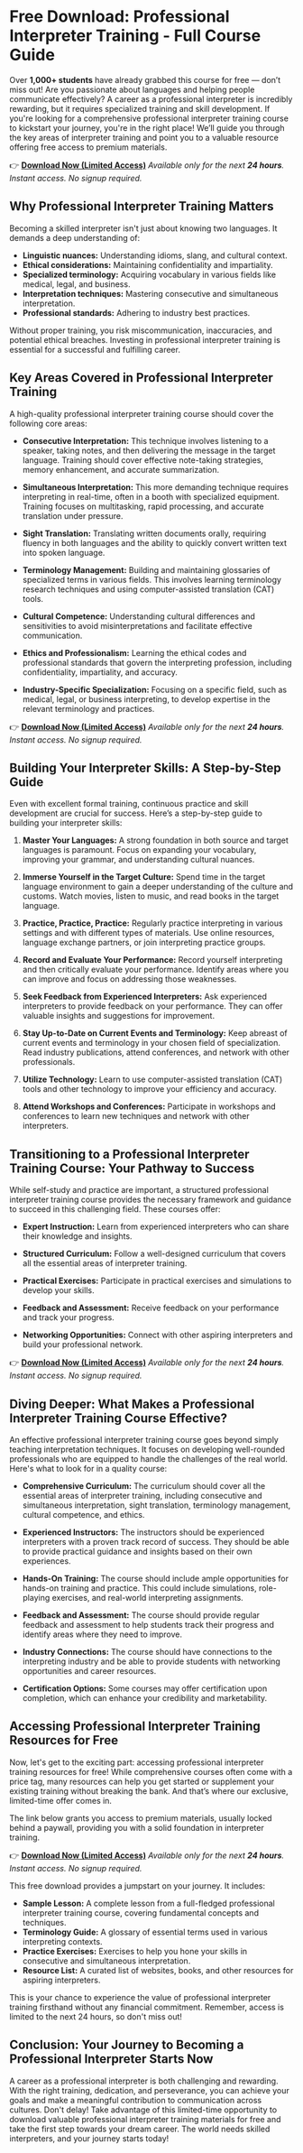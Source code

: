 # Free Download: Professional Interpreter Training - Full Course Guide

Over **1,000+ students** have already grabbed this course for free — don’t miss out!
Are you passionate about languages and helping people communicate effectively? A career as a professional interpreter is incredibly rewarding, but it requires specialized training and skill development. If you're looking for a comprehensive professional interpreter training course to kickstart your journey, you're in the right place! We’ll guide you through the key areas of interpreter training and point you to a valuable resource offering free access to premium materials.

👉 [**Download Now (Limited Access)**](https://udemywork.com/professional-interpreter-training)
_Available only for the next **24 hours**. Instant access. No signup required._

## Why Professional Interpreter Training Matters

Becoming a skilled interpreter isn't just about knowing two languages. It demands a deep understanding of:

*   **Linguistic nuances:** Understanding idioms, slang, and cultural context.
*   **Ethical considerations:** Maintaining confidentiality and impartiality.
*   **Specialized terminology:** Acquiring vocabulary in various fields like medical, legal, and business.
*   **Interpretation techniques:** Mastering consecutive and simultaneous interpretation.
*   **Professional standards:** Adhering to industry best practices.

Without proper training, you risk miscommunication, inaccuracies, and potential ethical breaches. Investing in professional interpreter training is essential for a successful and fulfilling career.

## Key Areas Covered in Professional Interpreter Training

A high-quality professional interpreter training course should cover the following core areas:

*   **Consecutive Interpretation:** This technique involves listening to a speaker, taking notes, and then delivering the message in the target language. Training should cover effective note-taking strategies, memory enhancement, and accurate summarization.

*   **Simultaneous Interpretation:** This more demanding technique requires interpreting in real-time, often in a booth with specialized equipment. Training focuses on multitasking, rapid processing, and accurate translation under pressure.

*   **Sight Translation:** Translating written documents orally, requiring fluency in both languages and the ability to quickly convert written text into spoken language.

*   **Terminology Management:** Building and maintaining glossaries of specialized terms in various fields. This involves learning terminology research techniques and using computer-assisted translation (CAT) tools.

*   **Cultural Competence:** Understanding cultural differences and sensitivities to avoid misinterpretations and facilitate effective communication.

*   **Ethics and Professionalism:** Learning the ethical codes and professional standards that govern the interpreting profession, including confidentiality, impartiality, and accuracy.

*   **Industry-Specific Specialization:** Focusing on a specific field, such as medical, legal, or business interpreting, to develop expertise in the relevant terminology and practices.

👉 [**Download Now (Limited Access)**](https://udemywork.com/professional-interpreter-training)
_Available only for the next **24 hours**. Instant access. No signup required._

## Building Your Interpreter Skills: A Step-by-Step Guide

Even with excellent formal training, continuous practice and skill development are crucial for success. Here’s a step-by-step guide to building your interpreter skills:

1.  **Master Your Languages:** A strong foundation in both source and target languages is paramount. Focus on expanding your vocabulary, improving your grammar, and understanding cultural nuances.

2.  **Immerse Yourself in the Target Culture:** Spend time in the target language environment to gain a deeper understanding of the culture and customs. Watch movies, listen to music, and read books in the target language.

3.  **Practice, Practice, Practice:** Regularly practice interpreting in various settings and with different types of materials. Use online resources, language exchange partners, or join interpreting practice groups.

4.  **Record and Evaluate Your Performance:** Record yourself interpreting and then critically evaluate your performance. Identify areas where you can improve and focus on addressing those weaknesses.

5.  **Seek Feedback from Experienced Interpreters:** Ask experienced interpreters to provide feedback on your performance. They can offer valuable insights and suggestions for improvement.

6.  **Stay Up-to-Date on Current Events and Terminology:** Keep abreast of current events and terminology in your chosen field of specialization. Read industry publications, attend conferences, and network with other professionals.

7.  **Utilize Technology:** Learn to use computer-assisted translation (CAT) tools and other technology to improve your efficiency and accuracy.

8.  **Attend Workshops and Conferences:** Participate in workshops and conferences to learn new techniques and network with other interpreters.

## Transitioning to a Professional Interpreter Training Course: Your Pathway to Success

While self-study and practice are important, a structured professional interpreter training course provides the necessary framework and guidance to succeed in this challenging field. These courses offer:

*   **Expert Instruction:** Learn from experienced interpreters who can share their knowledge and insights.

*   **Structured Curriculum:** Follow a well-designed curriculum that covers all the essential areas of interpreter training.

*   **Practical Exercises:** Participate in practical exercises and simulations to develop your skills.

*   **Feedback and Assessment:** Receive feedback on your performance and track your progress.

*   **Networking Opportunities:** Connect with other aspiring interpreters and build your professional network.

👉 [**Download Now (Limited Access)**](https://udemywork.com/professional-interpreter-training)
_Available only for the next **24 hours**. Instant access. No signup required._

## Diving Deeper: What Makes a Professional Interpreter Training Course Effective?

An effective professional interpreter training course goes beyond simply teaching interpretation techniques. It focuses on developing well-rounded professionals who are equipped to handle the challenges of the real world. Here's what to look for in a quality course:

*   **Comprehensive Curriculum:** The curriculum should cover all the essential areas of interpreter training, including consecutive and simultaneous interpretation, sight translation, terminology management, cultural competence, and ethics.

*   **Experienced Instructors:** The instructors should be experienced interpreters with a proven track record of success. They should be able to provide practical guidance and insights based on their own experiences.

*   **Hands-On Training:** The course should include ample opportunities for hands-on training and practice. This could include simulations, role-playing exercises, and real-world interpreting assignments.

*   **Feedback and Assessment:** The course should provide regular feedback and assessment to help students track their progress and identify areas where they need to improve.

*   **Industry Connections:** The course should have connections to the interpreting industry and be able to provide students with networking opportunities and career resources.

*   **Certification Options:** Some courses may offer certification upon completion, which can enhance your credibility and marketability.

## Accessing Professional Interpreter Training Resources for Free

Now, let's get to the exciting part: accessing professional interpreter training resources for free! While comprehensive courses often come with a price tag, many resources can help you get started or supplement your existing training without breaking the bank. And that’s where our exclusive, limited-time offer comes in.

The link below grants you access to premium materials, usually locked behind a paywall, providing you with a solid foundation in interpreter training.

👉 [**Download Now (Limited Access)**](https://udemywork.com/professional-interpreter-training)
_Available only for the next **24 hours**. Instant access. No signup required._

This free download provides a jumpstart on your journey. It includes:

*   **Sample Lesson:** A complete lesson from a full-fledged professional interpreter training course, covering fundamental concepts and techniques.
*   **Terminology Guide:** A glossary of essential terms used in various interpreting contexts.
*   **Practice Exercises:** Exercises to help you hone your skills in consecutive and simultaneous interpretation.
*   **Resource List:** A curated list of websites, books, and other resources for aspiring interpreters.

This is your chance to experience the value of professional interpreter training firsthand without any financial commitment. Remember, access is limited to the next 24 hours, so don't miss out!

## Conclusion: Your Journey to Becoming a Professional Interpreter Starts Now

A career as a professional interpreter is both challenging and rewarding. With the right training, dedication, and perseverance, you can achieve your goals and make a meaningful contribution to communication across cultures. Don't delay! Take advantage of this limited-time opportunity to download valuable professional interpreter training materials for free and take the first step towards your dream career. The world needs skilled interpreters, and your journey starts today!
